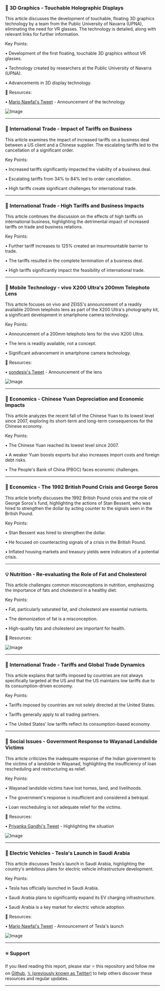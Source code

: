### 🤖 3D Graphics - Touchable Holographic Displays

This article discusses the development of touchable, floating 3D graphics technology by a team from the Public University of Navarra (UPNA), eliminating the need for VR glasses.  The technology is detailed, along with relevant links for further information.


Key Points:

• Development of the first floating, touchable 3D graphics without VR glasses.


•  Technology created by researchers at the Public University of Navarra (UPNA).

•  Advancements in 3D display technology.


🔗 Resources:

• [Mario Nawfal's Tweet](https://x.com/MarioNawfal/status/1910231272473108692) - Announcement of the technology

![Image](https://pbs.twimg.com/media/GoJrHRXWAAAUaHZ?format=jpg&name=small)


---
### 🤖 International Trade - Impact of Tariffs on Business

This article examines the impact of increased tariffs on a business deal between a US client and a Chinese supplier.  The escalating tariffs led to the cancellation of a significant order.


Key Points:

•  Increased tariffs significantly impacted the viability of a business deal.


•  Escalating tariffs from 34% to 84% led to order cancellation.


•  High tariffs create significant challenges for international trade.



---
### 🤖 International Trade - High Tariffs and Business Impacts

This article continues the discussion on the effects of high tariffs on international business, highlighting the detrimental impact of increased tariffs on trade and business relations.


Key Points:

• Further tariff increases to 125% created an insurmountable barrier to trade.


•  The tariffs resulted in the complete termination of a business deal.


•  High tariffs significantly impact the feasibility of international trade.


---
### 🚀 Mobile Technology - vivo X200 Ultra's 200mm Telephoto Lens

This article focuses on vivo and ZEISS's announcement of a readily available 200mm telephoto lens as part of the X200 Ultra's photography kit, a significant development in smartphone camera technology.


Key Points:

•  Announcement of a 200mm telephoto lens for the vivo X200 Ultra.


•  The lens is readily available, not a concept.


•  Significant advancement in smartphone camera technology.



🔗 Resources:

• [sondesix's Tweet](https://x.com/sondesix/status/1910229614653579429) - Announcement of the lens

![Image](https://pbs.twimg.com/media/GoJ_tdxbUAAs79E?format=jpg&name=small)


---
### 🤖 Economics - Chinese Yuan Depreciation and Economic Impacts

This article analyzes the recent fall of the Chinese Yuan to its lowest level since 2007, exploring its short-term and long-term consequences for the Chinese economy.


Key Points:

•  The Chinese Yuan reached its lowest level since 2007.


•  A weaker Yuan boosts exports but also increases import costs and foreign debt risks.


•  The People's Bank of China (PBOC) faces economic challenges.


---
### 🤖 Economics - The 1992 British Pound Crisis and George Soros

This article briefly discusses the 1992 British Pound crisis and the role of George Soros's fund, highlighting the actions of Stan Bessent, who was hired to strengthen the dollar by acting counter to the signals seen in the British Pound.


Key Points:

• Stan Bessent was hired to strengthen the dollar.


•  He focused on counteracting signals of a crisis in the British Pound.


•  Inflated housing markets and treasury yields were indicators of a potential crisis.


---
### 💡 Nutrition - Re-evaluating the Role of Fat and Cholesterol

This article challenges common misconceptions in nutrition, emphasizing the importance of fats and cholesterol in a healthy diet.


Key Points:

•  Fat, particularly saturated fat, and cholesterol are essential nutrients.


•  The demonization of fat is a misconception.


•  High-quality fats and cholesterol are important for health.


🔗 Resources:

![Image](https://pbs.twimg.com/media/GoJvLX3WIAANrlc?format=jpg&name=small)


---
### 🤖 International Trade - Tariffs and Global Trade Dynamics

This article explains that tariffs imposed by countries are not always specifically targeted at the US and that the US maintains low tariffs due to its consumption-driven economy.


Key Points:

•  Tariffs imposed by countries are not solely directed at the United States.


•  Tariffs generally apply to all trading partners.


•  The United States' low tariffs reflect its consumption-based economy.


---
### 🤖 Social Issues - Government Response to Wayanad Landslide Victims

This article criticizes the inadequate response of the Indian government to the victims of a landslide in Wayanad, highlighting the insufficiency of loan rescheduling and restructuring as relief.


Key Points:

•  Wayanad landslide victims have lost homes, land, and livelihoods.


•  The government's response is insufficient and considered a betrayal.


•  Loan rescheduling is not adequate relief for the victims.


🔗 Resources:

• [Priyanka Gandhi's Tweet](https://x.com/priyankagandhi/status/1910198714939146714) -  Highlighting the situation

![Image](https://pbs.twimg.com/media/GoJjm6mWAAAyOUZ?format=jpg&name=small)


---
### 🚀 Electric Vehicles - Tesla's Launch in Saudi Arabia

This article discusses Tesla's launch in Saudi Arabia, highlighting the country's ambitious plans for electric vehicle infrastructure development.


Key Points:

•  Tesla has officially launched in Saudi Arabia.


•  Saudi Arabia plans to significantly expand its EV charging infrastructure.


•  Saudi Arabia is a key market for electric vehicle adoption.


🔗 Resources:

• [Mario Nawfal's Tweet](https://x.com/MarioNawfal/status/1910199756522991936) - Announcement of Tesla's launch

![Image](https://pbs.twimg.com/media/GoIoNeCXwAA0U79?format=jpg&name=240x240)


---

### ⭐️ Support

If you liked reading this report, please star ⭐️ this repository and follow me on [Github](https://github.com/Drix10), [𝕏 (previously known as Twitter)](https://x.com/DRIX_10_) to help others discover these resources and regular updates.

---